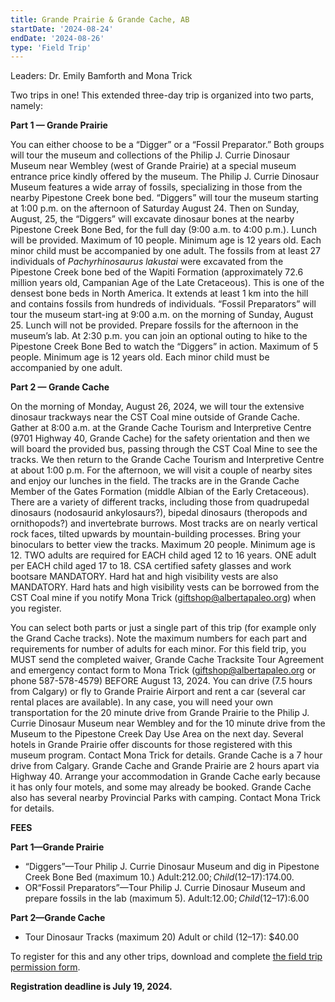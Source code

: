```yaml
---
title: Grande Prairie & Grande Cache, AB
startDate: '2024-08-24'
endDate: '2024-08-26'
type: 'Field Trip'
---
```


Leaders: Dr. Emily Bamforth and Mona Trick

Two trips in one! This extended three-day trip is organized into two parts, namely:

**Part 1 — Grande Prairie**

You can either choose to be a “Digger” or a “Fossil Preparator.” Both groups will tour the museum and collections of the Philip J. Currie Dinosaur Museum near Wembley (west of Grande Prairie) at a special museum entrance price kindly offered by the museum. The Philip J. Currie Dinosaur Museum features a wide array of fossils, specializing in those from the nearby Pipestone Creek bone bed. “Diggers” will tour the museum starting at 1:00 p.m. on the afternoon of Saturday August 24. Then on Sunday, August, 25, the “Diggers” will excavate dinosaur bones at the nearby Pipestone Creek Bone Bed, for the full day (9:00 a.m. to 4:00 p.m.). Lunch will be provided. Maximum of 10 people. Minimum age is 12 years old. Each minor child must be accompanied by one adult. The fossils from at least 27 individuals of _Pachyrhinosaurus lakustai_ were excavated from the Pipestone Creek bone bed of the Wapiti Formation (approximately 72.6 million years old, Campanian Age of the Late Cretaceous). This is one of the densest bone beds in North America. It extends at least 1 km into the hill and contains fossils from hundreds of individuals. “Fossil Preparators” will tour the museum start-ing at 9:00 a.m. on the morning of Sunday, August 25. Lunch will not be provided. Prepare fossils for the afternoon in the museum’s lab. At 2:30 p.m. you can join an optional outing to hike to the Pipestone Creek Bone Bed to watch the “Diggers” in action. Maximum of 5 people. Minimum age is 12 years old. Each minor child must be accompanied by one adult.

**Part 2 — Grande Cache**

On the morning of Monday, August 26, 2024, we will tour the extensive dinosaur trackways near the CST Coal mine
outside of Grande Cache. Gather at 8:00 a.m. at the Grande Cache Tourism and Interpretive Centre (9701 Highway 40, Grande Cache) for the safety orientation and then we will board the provided bus, passing through the CST Coal Mine to see the tracks. We then return to the Grande Cache Tourism and Interpretive Centre at about 1:00 p.m. For the afternoon, we will visit a couple of nearby sites and enjoy our lunches in the field. The tracks are in the Grande Cache Member of the Gates Formation (middle Albian of the Early Cretaceous). There are a variety of different tracks, including those from quadrupedal dinosaurs (nodosaurid ankylosaurs?), bipedal dinosaurs (theropods and ornithopods?) and invertebrate burrows. Most tracks are on nearly vertical rock faces, tilted upwards by mountain-building processes. Bring your binoculars to better view the tracks. Maximum 20 people. Minimum age is 12. TWO adults are required for EACH child aged 12 to 16 years. ONE adult per EACH child aged 17 to 18. CSA certified safety glasses and work bootsare MANDATORY. Hard hat and high visibility vests are also MANDATORY. Hard hats and high visibility vests can be borrowed from the CST Coal mine if you notify Mona Trick (giftshop@albertapaleo.org) when you register.

You can select both parts or just a single part of this trip (for example only the Grand Cache tracks). Note the maximum numbers for each part and requirements for number of adults for each minor. For this field trip, you MUST send the completed waiver, Grande Cache Tracksite Tour Agreement and emergency contact form to Mona Trick (giftshop@albertapaleo.org or phone 587-578-4579) BEFORE August 13, 2024. You can drive (7.5 hours from Calgary) or fly to Grande Prairie Airport and rent a car (several car rental places are available). In any case, you will need your own transportation for the 20 minute drive from Grande Prairie to the Philip J. Currie Dinosaur Museum near Wembley and for the 10 minute drive from the Museum to the Pipestone Creek Day Use Area on the next day. Several hotels in Grande Prairie offer discounts for those registered with this museum program. Contact Mona Trick for details. Grande Cache is a 7 hour drive from Calgary. Grande Cache and Grande Prairie are 2 hours apart via Highway 40. Arrange your accommodation in Grande Cache early because it has only four motels, and some may already be booked. Grande Cache also has several nearby Provincial Parks with camping. Contact Mona Trick for details.

**FEES**

**Part 1—Grande Prairie**

- “Diggers”—Tour Philip J. Currie Dinosaur Museum and dig in Pipestone Creek Bone Bed (maximum 10.) Adult:$212.00; Child (12–17):$174.00.
- OR“Fossil Preparators”—Tour Philip J. Currie Dinosaur Museum and prepare fossils in the lab (maximum 5). Adult:$12.00; Child (12–17):$6.00

**Part 2—Grande Cache**

- Tour Dinosaur Tracks (maximum 20) Adult or child (12–17): $40.00

To register for this and any other trips, download and complete [the field trip permission form](/events/2024FieldTrips/2024%20FT%20registration.pdf).

**Registration deadline is July 19, 2024.**
